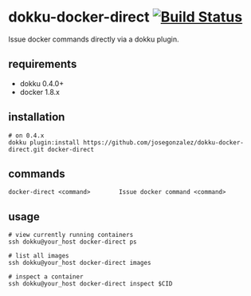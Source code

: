 # dokku-docker-direct [![Build Status](https://img.shields.io/travis/dokku-community/dokku-docker-direct.svg?branch=master "Build Status")](https://travis-ci.org/josegonzalez/dokku-docker-direct)

Issue docker commands directly via a dokku plugin.

## requirements

- dokku 0.4.0+
- docker 1.8.x

## installation

```shell
# on 0.4.x
dokku plugin:install https://github.com/josegonzalez/dokku-docker-direct.git docker-direct
```

## commands

```shell
docker-direct <command>        Issue docker command <command>
```

## usage

```shell
# view currently running containers
ssh dokku@your_host docker-direct ps

# list all images
ssh dokku@your_host docker-direct images

# inspect a container
ssh dokku@your_host docker-direct inspect $CID
```
